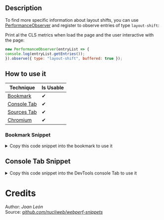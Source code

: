 ## Description

To find more specific information about layout shifts, you can use [PerformanceObserver](https://developer.mozilla.org/docs/Web/API/PerformanceObserver) and register to observe entries of type `layout-shift`:

Print al the CLS metrics when load the page and the user interactive with the page:

```js
new PerformanceObserver(entryList => {
console.log(entryList.getEntries());
}).observe({ type: "layout-shift", buffered: true });
```

## How to use it

<!-- START-HOW_TO[bookmark,console-tab,sources-tab,chromium] -->


| Technique   | Is Usable  |
| ----------- | ---------- |
| [Bookmark](https://github.com/push-based/web-performance-tools/blob/main/docs/how-to-use-it-with-bookmarks) |      ✔    | 
| [Console Tab](https://github.com/push-based/web-performance-tools/blob/main/docs/how-to-use-it-with-console-tab.md) |      ✔    | 
| [Sources Tab](https://github.com/push-based/web-performance-tools/blob/main/docs/how-to-use-it-with-sources-tab.md) |      ✔    | 
| [Chromium](https://github.com/push-based/web-performance-tools/blob/main/docs/how-to-use-it-with-chromium.md)       |      ✔    |
    


### Bookmark Snippet



<details>

<summary>Copy this code snippet into the bookmark to use it</summary>


```javascript

javascript:(() => {function genColor() {
    let n = (Math.random() * 0xfffff * 1000000).toString(16);
    return "#" + n.slice(0, 6);
}
// console.log(shifts) to see full list of shifts above threshold
const shifts = [];
// threshold ex: 0.05
// Layout Shifts will be grouped by color.
// All nodes attributed to the shift will have a border with the corresponding color
// Shift value will be added above parent node.
// Will have all details related to that shift in dropdown
// Useful for single page applications and finding shifts after initial load
function findShifts(threshold) {
    return new PerformanceObserver((list) => {
        list.getEntries().forEach((entry) => {
            if (entry.value > threshold && !entry.hadRecentInput) {
                const color = genColor();
                shifts.push(entry);
                console.log(shifts);
                const valueNode = document.createElement("details");
                valueNode.innerHTML = `
<summary>Layout Shift: ${entry.value}</summary>
<pre>${JSON.stringify(entry, null, 2)}</pre>
`;
                valueNode.style = `color: ${color};`;
                entry.sources.forEach((source) => {
                    source.node.parentNode.insertBefore(valueNode, source.node);
                    source.node.style = `border: 2px ${color} solid`;
                });
            }
        });
    });
}
findShifts(0.05).observe({ entryTypes: ["layout-shift"] });
})()
``` 




</details>



## Console Tab Snippet

<details>

<summary>Copy this code snippet into the DevTools console Tab to use it</summary>


```javascript

function genColor() {
    let n = (Math.random() * 0xfffff * 1000000).toString(16);
    return "#" + n.slice(0, 6);
}
// console.log(shifts) to see full list of shifts above threshold
const shifts = [];
// threshold ex: 0.05
// Layout Shifts will be grouped by color.
// All nodes attributed to the shift will have a border with the corresponding color
// Shift value will be added above parent node.
// Will have all details related to that shift in dropdown
// Useful for single page applications and finding shifts after initial load
function findShifts(threshold) {
    return new PerformanceObserver((list) => {
        list.getEntries().forEach((entry) => {
            if (entry.value > threshold && !entry.hadRecentInput) {
                const color = genColor();
                shifts.push(entry);
                console.log(shifts);
                const valueNode = document.createElement("details");
                valueNode.innerHTML = `
<summary>Layout Shift: ${entry.value}</summary>
<pre>${JSON.stringify(entry, null, 2)}</pre>
`;
                valueNode.style = `color: ${color};`;
                entry.sources.forEach((source) => {
                    source.node.parentNode.insertBefore(valueNode, source.node);
                    source.node.style = `border: 2px ${color} solid`;
                });
            }
        });
    });
}
findShifts(0.05).observe({ entryTypes: ["layout-shift"] });

``` 




</details>




<!-- END-HOW_TO -->




















# Credits

Author: _Joan León_  
Source: _[github.com/nucliweb/webperf-snippets](https://github.com/nucliweb/webperf-snippets/blob/main/README.md#first-and-third-party-script-info)_  


